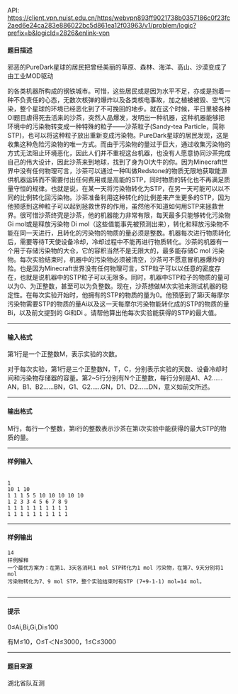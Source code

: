 API: https://client.vpn.nuist.edu.cn/https/webvpn893ff9021738b0357186c0f23fc2aed6e24ca283e886022bc5d861ea12f03963/v1/problem/logic?prefix=b&logicId=2826&enlink-vpn

#### 题目描述

邪恶的PureDark星球的居民把曾经美丽的草原、森林、海洋、高山、沙漠变成了由工业MOD驱动

的各类机器所构成的钢铁城市。可惜，这些居民或是因为水平不足，亦或是抱着一种不负责任的心态，无数次核弹的爆炸以及各类核电事故，加之植被被毁、空气污染，整个星球的环境已经恶化到了不可挽回的地步。就在这个时候，平日里被各种OI题目虐得死去活来的沙茶，突然人品爆发，发明出一种机器，这种机器能够把环境中的污染物转变成一种特殊的粒子——沙茶粒子(Sandy-tea Particle，简称STP)，也可以将这种粒子放出重新变成污染物。PureDark星球的居民发现，这是收集这种危险污染物的唯一方式。而由于污染物的量过于巨大，通过收集污染物的方式无法阻止环境恶化，因此人们并不重视这台机器，也没有人愿意协同沙茶完成自己的伟大设计，因此沙茶来到地球，找到了身为OI大牛的你。因为Minecraft世界中没有任何物理可言，沙茶可以通过一种叫做Redstone的物质无限地获取能源供机器运转而不需要付出任何费用或是高能的STP，同时物质的转化也不再满足质量守恒的规律。也就是说，在某一天将污染物转化为STP，在另一天可能可以以不同的比例转化回污染物。沙茶准备利用这种转化的比例差来产生更多的STP，因为他预感到这种粒子可以起到拯救世界的作用，虽然他不知道如何用STP来拯救世界。很可惜沙茶终究是沙茶，他的机器能力非常有限，每天最多只能够转化污染物 Gi mol或是释放污染物 Di mol（这些值能事先被预测出来），转化和释放污染物不能在同一天进行，且转化的污染物的物质的量必须是整数。机器每次进行物质转化后，需要等待T天使设备冷却，冷却过程中不能再进行物质转化。沙茶的机器有一个用于存储污染物的大仓，它的容积当然不是无限大的，最多能存储C mol 污染物。每次实验结束时，机器中的污染物必须被清空，沙茶可不愿意冒机器爆炸的险。也是因为Minecraft世界没有任何物理可言，STP粒子可以以任意的密度存在，也就是说机器中的STP粒子可以无限多。同时，机器中STP粒子的物质的量可以为0、为正整数，甚至可以为负整数。现在，沙茶想做M次实验来测试机器的稳定性。在每次实验开始时，他拥有的STP的物质的量为0。他预感到了第i天每摩尔污染物需要STP的物质的量Ai以及这一天每摩尔污染物能转化成的STP的物质的量Bi，以及前文提到的 Gi和Di 。请帮他算出他每次实验能获得的STP的最大值。

---

#### 输入格式

第1行是一个正整数M，表示实验的次数。

对于每次实验，第1行是三个正整数N，T，C，分别表示实验的天数、设备冷却时间和污染物存储器的容量。第2~5行分别有N个正整数，每行分别是A1、A2……AN，B1、B2……BN，G1、G2……GN，D1、D2……DN，意义如前文所述。

---

#### 输出格式

M行，每行一个整数，第i行的整数表示沙茶在第i次实验中能获得的最大STP的物质的量。

---

#### 样例输入
```
 
1
10 1 10
1 1 1 5 5 10 10 10 10 10
1 2 3 3 4 5 6 7 8 9
1 1 1 1 1 1 1 1 1 1
1 1 1 1 1 1 1 1 1 1

```

---

#### 样例输出
```
14
样例解释
一个最优方案为：在第1、3天各消耗1 mol STP转化为1 mol 污染物，在第7、9天分别将1 mol
污染物转化为7、9 mol STP，整个实验结束时有STP (7+9-1-1) mol=14 mol。
 

```

---

#### 提示

0≤Ai,Bi,Gi,Di≤100

有M≤10，O≤T＜N≤3000，1≤C≤3000

---

#### 题目来源

湖北省队互测